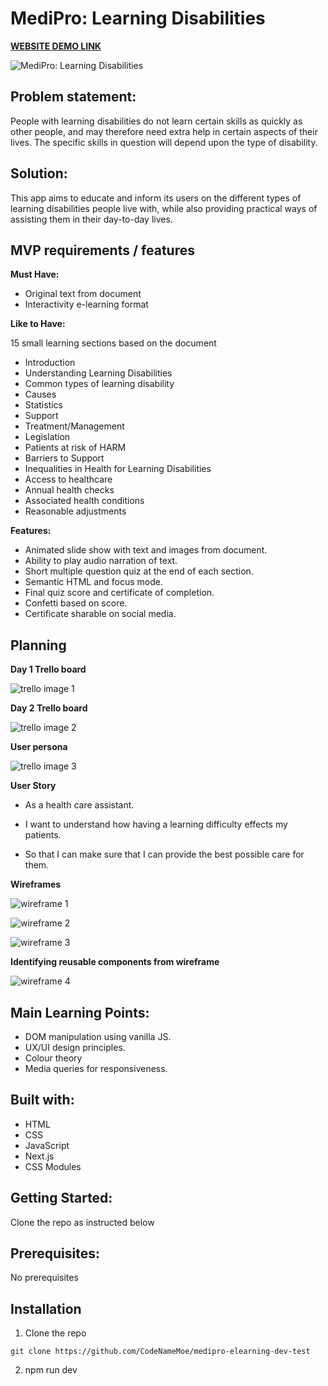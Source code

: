 # MediPro: Learning Disabilities

**[WEBSITE DEMO LINK](medipro-learning-disabilities.netlify.app)**

![MediPro: Learning Disabilities](./public/screenshot.PNG)

## **Problem statement:**

People with learning disabilities do not learn certain skills as quickly as other people, and may therefore need extra help in certain aspects of their lives. The specific skills in question will depend upon the type of disability.

## **Solution:**

This app aims to educate and inform its users on the different types of learning disabilities people live with, while also providing practical ways of assisting them in their day-to-day lives.

## MVP requirements / features

**Must Have:**

- Original text from document
- Interactivity e-learning format

**Like to Have:**

15 small learning sections based on the document

- Introduction
- Understanding Learning Disabilities
- Common types of learning disability
- Causes
- Statistics
- Support
- Treatment/Management
- Legislation
- Patients at risk of HARM
- Barriers to Support
- Inequalities in Health for Learning Disabilities
- Access to healthcare
- Annual health checks
- Associated health conditions
- Reasonable adjustments

**Features:**

- Animated slide show with text and images from document.
- Ability to play audio narration of text.
- Short multiple question quiz at the end of each section.
- Semantic HTML and focus mode.
- Final quiz score and certificate of completion.
- Confetti based on score.
- Certificate sharable on social media.

## Planning

**Day 1 Trello board**

![trello image 1](./public/trello1.PNG)

**Day 2 Trello board**

![trello image 2](./public/trello2.PNG)

**User persona**

![trello image 3](./public/persona.PNG)

**User Story**

- As a health care assistant.

- I want to understand how having a learning difficulty effects my patients.

- So that I can make sure that I can provide the best possible care for them.

**Wireframes**

![wireframe 1](./public/w1.PNG)

![wireframe 2](./public/w2.PNG)

![wireframe 3](./public/w3.PNG)

**Identifying reusable components from wireframe**

![wireframe 4](./public/w4.PNG)

## Main Learning Points:

- DOM manipulation using vanilla JS.
- UX/UI design principles.
- Colour theory
- Media queries for responsiveness.

## Built with:

- HTML
- CSS
- JavaScript
- Next.js
- CSS Modules

## Getting Started:

Clone the repo as instructed below

## Prerequisites:

No prerequisites

## Installation

1.  Clone the repo

`git clone https://github.com/CodeNameMoe/medipro-elearning-dev-test`

2. npm run dev
